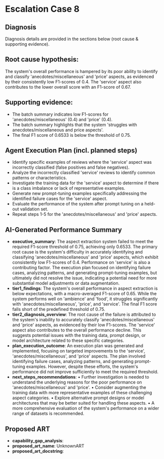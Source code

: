 # Escalation Case 8

## Diagnosis

Diagnosis details are provided in the sections below (root cause & supporting evidence).


## Root cause hypothesis:

The system's overall performance is hampered by its poor ability to identify and classify 'anecdotes/miscellaneous' and 'price' aspects, as evidenced by their consistently low F1-scores of 0.4. The 'service' aspect also contributes to the lower overall score with an F1-score of 0.67.


## Supporting evidence:

- The batch summary indicates low F1-scores for 'anecdotes/miscellaneous' (0.4) and 'price' (0.4).
- The batch summary highlights that the system 'struggles with anecdotes/miscellaneous and price aspects'.
- The final F1 score of 0.6533 is below the threshold of 0.75.


## Agent Execution Plan (incl. planned steps)

- Identify specific examples of reviews where the 'service' aspect was incorrectly classified (false positives and false negatives).
- Analyze the incorrectly classified 'service' reviews to identify common patterns or characteristics.
- Investigate the training data for the 'service' aspect to determine if there is a class imbalance or lack of representative examples.
- Generate new prompt-tuning examples specifically addressing the identified failure cases for the 'service' aspect.
- Evaluate the performance of the system after prompt tuning on a held-out validation set.
- Repeat steps 1-5 for the 'anecdotes/miscellaneous' and 'price' aspects.


## AI-Generated Performance Summary

- **executive_summary**: The aspect extraction system failed to meet the required F1-score threshold of 0.75, achieving only 0.6533. The primary root cause is the system's difficulty in accurately identifying and classifying 'anecdotes/miscellaneous' and 'price' aspects, which exhibit consistently low F1-scores of 0.4. Performance on 'service' is also a contributing factor. The execution plan focused on identifying failure cases, analyzing patterns, and generating prompt-tuning examples, but ultimately did not resolve the issue, indicating a potential need for more substantial model adjustments or data augmentation.
- **tier1_findings**: The system's overall performance in aspect extraction is below expectations, with a macro-averaged F1-score of 0.65. While the system performs well on 'ambience' and 'food', it struggles significantly with 'anecdotes/miscellaneous', 'price', and 'service'. The final F1 score falls short of the predefined threshold of 0.75.
- **tier2_diagnosis_overview**: The root cause of the failure is attributed to the system's inability to accurately classify 'anecdotes/miscellaneous' and 'price' aspects, as evidenced by their low F1-scores. The 'service' aspect also contributes to the overall performance decline. This suggests potential issues with the training data, prompt design, or model architecture related to these specific categories.
- **plan_execution_outcome**: An execution plan was generated and implemented, focusing on targeted improvements to the 'service', 'anecdotes/miscellaneous', and 'price' aspects. The plan involved identifying failure cases, analyzing patterns, and generating prompt-tuning examples. However, despite these efforts, the system's performance did not improve sufficiently to meet the required threshold.
- **next_steps_recommendations**: • Further investigation is needed to understand the underlying reasons for the poor performance on 'anecdotes/miscellaneous' and 'price'.
• Consider augmenting the training data with more representative examples of these challenging aspect categories.
• Explore alternative prompt designs or model architectures that may be better suited for handling these aspects.
• A more comprehensive evaluation of the system's performance on a wider range of datasets is recommended.


## Proposed ART

- **capability_gap_analysis**: 
- **proposed_art_name**: UnknownART
- **proposed_art_docstring**: 